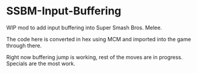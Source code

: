 # SSBM-Input-Buffering
WIP mod to add input buffering into Super Smash Bros. Melee.

The code here is converted in hex using MCM and imported into the game through there.

Right now buffering jump is working, rest of the moves are in progress. Specials are the most work.
